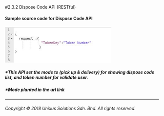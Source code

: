 #2.3.2 Dispose Code API \(RESTful\)

#### Sample source code for Dispose Code API

![](/assets/dicodjson.JPG)

##### \*This API set the mode to (pick up & delivery) for showing dispose code list, and token number for validate user.

##### \*Mode planted in the url link
---

###### Copyright © 2018 Unixus Solutions Sdn. Bhd. All rights reserved.